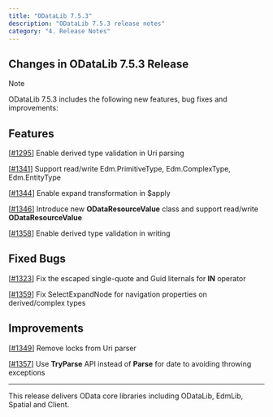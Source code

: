 ```yaml
---
title: "ODataLib 7.5.3"
description: "ODataLib 7.5.3 release notes"
category: "4. Release Notes"
---
```


## Changes in ODataLib 7.5.3 Release ##

> [!NOTE]
> ODataLib 7.5.3 includes the following new features, bug fixes and improvements:

## Features ##

[[#1295](https://github.com/OData/odata.net/pull/1295)] Enable derived type validation in Uri parsing

[[#1341](https://github.com/OData/odata.net/issues/1341)] Support read/write Edm.PrimitiveType, Edm.ComplexType, Edm.EntityType

[[#1344](https://github.com/OData/odata.net/issues/1344)] Enable expand transformation in $apply

[[#1346](https://github.com/OData/odata.net/pull/1346)] Introduce new **ODataResourceValue** class and support read/write **ODataResourceValue**

[[#1358](https://github.com/OData/odata.net/pull/1358)] Enable derived type validation in writing

## Fixed Bugs ##

[[#1323](https://github.com/OData/odata.net/issues/1323)] Fix the escaped single-quote and Guid liternals for **IN** operator

[[#1359](https://github.com/OData/odata.net/pull/1359)] Fix SelectExpandNode for navigation properties on derived/complex types

## Improvements ##

[[#1349](https://github.com/OData/odata.net/issues/1349)] Remove locks from Uri parser

[[#1357](https://github.com/OData/odata.net/pull/1357)] Use **TryParse** API instead of **Parse** for date to avoiding throwing exceptions 

---

This release delivers OData core libraries including ODataLib, EdmLib, Spatial and Client.
